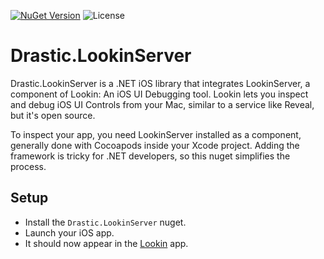 [![NuGet Version](https://img.shields.io/nuget/v/Drastic.LookinServer.svg)](https://www.nuget.org/packages/Drastic.LookinServer/) ![License](https://img.shields.io/badge/License-MIT-blue.svg)

# Drastic.LookinServer


Drastic.LookinServer is a .NET iOS library that integrates LookinServer, a component of Lookin: An iOS UI Debugging tool. Lookin lets you inspect and debug iOS UI Controls from your Mac, similar to a service like Reveal, but it's open source.

To inspect your app, you need LookinServer installed as a component, generally done with Cocoapods inside your Xcode project. Adding the framework is tricky for .NET developers, so this nuget simplifies the process.

## Setup

- Install the `Drastic.LookinServer` nuget.
- Launch your iOS app.
- It should now appear in the [Lookin](https://lookin.work/) app.